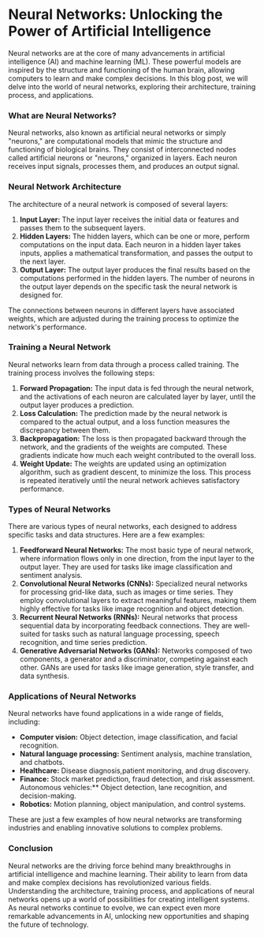 # Neural Networks: Unlocking the Power of Artificial Intelligence


Neural networks are at the core of many advancements in artificial intelligence (AI) and machine learning (ML). These powerful models are inspired by the structure and functioning of the human brain, allowing computers to learn and make complex decisions. In this blog post, we will delve into the world of neural networks, exploring their architecture, training process, and applications.

### What are Neural Networks?
Neural networks, also known as artificial neural networks or simply "neurons," are computational models that mimic the structure and functioning of biological brains. They consist of interconnected nodes called artificial neurons or "neurons," organized in layers. Each neuron receives input signals, processes them, and produces an output signal.

### Neural Network Architecture
The architecture of a neural network is composed of several layers:

1. **Input Layer:** The input layer receives the initial data or features and passes them to the subsequent layers.
2. **Hidden Layers:** The hidden layers, which can be one or more, perform computations on the input data. Each neuron in a hidden layer takes inputs, applies a mathematical transformation, and passes the output to the next layer.
3. **Output Layer:** The output layer produces the final results based on the computations performed in the hidden layers. The number of neurons in the output layer depends on the specific task the neural network is designed for.

The connections between neurons in different layers have associated weights, which are adjusted during the training process to optimize the network's performance.

### Training a Neural Network
Neural networks learn from data through a process called training. The training process involves the following steps:

1. **Forward Propagation:** The input data is fed through the neural network, and the activations of each neuron are calculated layer by layer, until the output layer produces a prediction.
2. **Loss Calculation:** The prediction made by the neural network is compared to the actual output, and a loss function measures the discrepancy between them.
3. **Backpropagation:** The loss is then propagated backward through the network, and the gradients of the weights are computed. These gradients indicate how much each weight contributed to the overall loss.
4. **Weight Update:** The weights are updated using an optimization algorithm, such as gradient descent, to minimize the loss. This process is repeated iteratively until the neural network achieves satisfactory performance.

### Types of Neural Networks
There are various types of neural networks, each designed to address specific tasks and data structures. Here are a few examples:

1. **Feedforward Neural Networks:** The most basic type of neural network, where information flows only in one direction, from the input layer to the output layer. They are used for tasks like image classification and sentiment analysis.
2. **Convolutional Neural Networks (CNNs):** Specialized neural networks for processing grid-like data, such as images or time series. They employ convolutional layers to extract meaningful features, making them highly effective for tasks like image recognition and object detection.
3. **Recurrent Neural Networks (RNNs):** Neural networks that process sequential data by incorporating feedback connections. They are well-suited for tasks such as natural language processing, speech recognition, and time series prediction.
4. **Generative Adversarial Networks (GANs):** Networks composed of two components, a generator and a discriminator, competing against each other. GANs are used for tasks like image generation, style transfer, and data synthesis.

### Applications of Neural Networks
Neural networks have found applications in a wide range of fields, including:

- **Computer vision:** Object detection, image classification, and facial recognition.
- **Natural language processing:** Sentiment analysis, machine translation, and chatbots.
- **Healthcare:** Disease diagnosis,patient monitoring, and drug discovery.
- **Finance:** Stock market prediction, fraud detection, and risk assessment.
Autonomous vehicles:** Object detection, lane recognition, and decision-making.
- **Robotics:** Motion planning, object manipulation, and control systems.


These are just a few examples of how neural networks are transforming industries and enabling innovative solutions to complex problems.


### Conclusion
Neural networks are the driving force behind many breakthroughs in artificial intelligence and machine learning. Their ability to learn from data and make complex decisions has revolutionized various fields. Understanding the architecture, training process, and applications of neural networks opens up a world of possibilities for creating intelligent systems. As neural networks continue to evolve, we can expect even more remarkable advancements in AI, unlocking new opportunities and shaping the future of technology.